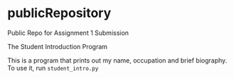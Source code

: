 # publicRepository
 Public Repo for Assignment 1 Submission

 The Student Introduction Program

This is a program that prints out my name, occupation and brief biography.
To use it, run `student_intro.py`
